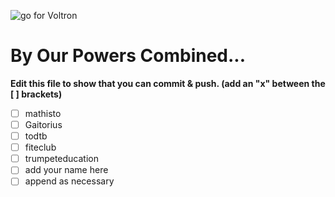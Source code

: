 ![go for Voltron](https://media.giphy.com/media/l4FGADw7EQbmqI2nC/giphy.gif)

# By Our Powers Combined...
**Edit this file to show that you can commit & push. (add an "x" between the \[ \] brackets)**

+ [ ] mathisto
+ [ ] Gaitorius
+ [ ] todtb
+ [ ] fiteclub
+ [ ] trumpeteducation
+ [ ] add your name here
+ [ ] append as necessary
